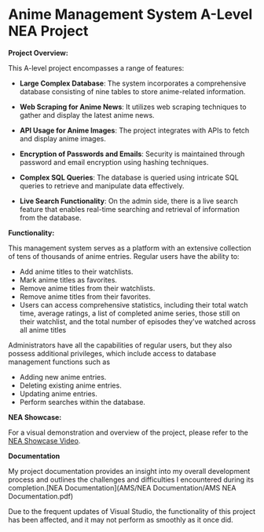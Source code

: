 # Anime Management System A-Level NEA Project

**Project Overview:**

This A-level project encompasses a range of features:

- **Large Complex Database**: The system incorporates a comprehensive database consisting of nine tables to store anime-related information.

- **Web Scraping for Anime News**: It utilizes web scraping techniques to gather and display the latest anime news.

- **API Usage for Anime Images**: The project integrates with APIs to fetch and display anime images.

- **Encryption of Passwords and Emails**: Security is maintained through password and email encryption using hashing techniques.

- **Complex SQL Queries**: The database is queried using intricate SQL queries to retrieve and manipulate data effectively.

- **Live Search Functionality**: On the admin side, there is a live search feature that enables real-time searching and retrieval of information from the database.

**Functionality:**

This management system serves as a platform with an extensive collection of tens of thousands of anime entries. Regular users have the ability to:

- Add anime titles to their watchlists.
- Mark anime titles as favorites.
- Remove anime titles from their watchlists.
- Remove anime titles from their favorites.
- Users can access comprehensive statistics, including their total watch time, average ratings, a list of completed anime series, those still on their watchlist, and the total number of episodes they've watched across all anime titles

Administrators have all the capabilities of regular users, but they also possess additional privileges, which include access to database management functions such as

- Adding new anime entries.
- Deleting existing anime entries.
- Updating anime entries.
- Perform searches within the database.

**NEA Showcase:**

For a visual demonstration and overview of the project, please refer to the [NEA Showcase Video](https://www.youtube.com/watch?v=l60foY5t5j0).

**Documentation**

My project documentation provides an insight into my overall development process and outlines the challenges and difficulties I encountered during its completion.[NEA Documentation](AMS/NEA Documentation/AMS NEA Documentation.pdf)

Due to the frequent updates of Visual Studio, the functionality of this project has been affected, and it may not perform as smoothly as it once did.

